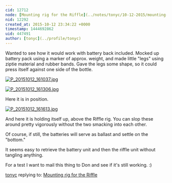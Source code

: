 ```yaml
---
cid: 12712
node: [Mounting rig for the Riffle](../notes/tonyc/10-12-2015/mounting-rig-for-the-riffle)
nid: 12292
created_at: 2015-10-12 23:34:22 +0000
timestamp: 1444692862
uid: 447491
author: [tonyc](../profile/tonyc)
---
```


Wanted to see how it would work with battery back included. Mocked up battery pack using a marker of approx. weight, and made little "legs" using ziptie material and rubber bands. Gave the legs some shape, so it could press itself against one side of the bottle.

[![P_20151012_161037.jpg](https://i.publiclab.org/system/images/photos/000/011/935/medium/P_20151012_161037.jpg)](https://i.publiclab.org/system/images/photos/000/011/935/original/P_20151012_161037.jpg)


[![P_20151012_161306.jpg](https://i.publiclab.org/system/images/photos/000/011/936/medium/P_20151012_161306.jpg)](https://i.publiclab.org/system/images/photos/000/011/936/original/P_20151012_161306.jpg)

Here it is in position.


[![P_20151012_161613.jpg](https://i.publiclab.org/system/images/photos/000/011/937/medium/P_20151012_161613.jpg)](https://i.publiclab.org/system/images/photos/000/011/937/original/P_20151012_161613.jpg)

And here it is holding itself up, above the Riffle rig. You can slop these around pretty vigorously without the two smacking into each other.

Of course, if still, the batteries will serve as ballast and settle on the "bottom."

It seems easy to retrieve the battery unit and then the riffle unit without tangling anything.

For a test I want to mail this thing to Don and see if it's still working. :)






[tonyc](../profile/tonyc) replying to: [Mounting rig for the Riffle](../notes/tonyc/10-12-2015/mounting-rig-for-the-riffle)

